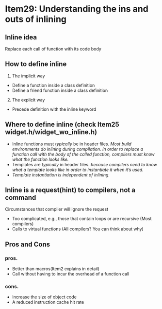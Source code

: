 # Item29: Understanding the ins and outs of inlining

## Inline idea
Replace each call of function with its code body

## How to define inline
1. The implicit way
* Define a function inside a class definition
* Define a friend function inside a class definition

2. The explicit way
* Precede definition with the inline keyword 

## Where to define inline (check Item25 widget.h/widget_wo_inline.h)
* Inline functions must _typically_ be in header files.
_Most build environments do inlining during compilation. In order to replace a function call with the body of the called function, compilers must know what the function looks like._
* Templates are _typically_ in header files.
_because compilers need to know what a template looks like in order to instantiate it when it’s used._
* _Template instantiation is independent of inlining._

## Inline is a request(hint) to compilers, not a command
Circumstances that compiler will ignore the request
* Too complicated, e.g., those that contain loops or are recursive (Most compilers)
* Calls to virtual functions (All compilers? You can think about why)

## Pros and Cons
### pros.
* Better than macros(Item2 explains in detail)
* Call without having to incur the overhead of a function call

### cons.
* Increase the size of object code
* A reduced instruction cache hit rate
